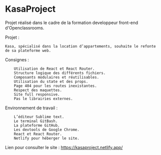 # KasaProject

Projet réalisé dans le cadre de la formation developpeur front-end d'Openclassrooms.

Projet : 

	Kasa, spécialisé dans la location d’appartements, souhaite le refonte de sa plateforme web.

Consignes :

		Utilisation de React et React Router.
		Structure logique des différents fichiers.
		Composants modulaires et réutilisables.
		Utilisation du state et des props.
		Page 404 pour les routes inexistantes.
		Respect des maquettes.	
		Site full responsive.
		Pas le librairies externes.

Environnement de travail :

		L’éditeur Sublime text.
		Le terminal GitBash.
		La plateforme GitHub.
		Les devtools de Google Chrome. 
		React et React Router.		
		Netlify pour héberger le site.

Lien pour consulter le site : https://kasaproject.netlify.app/